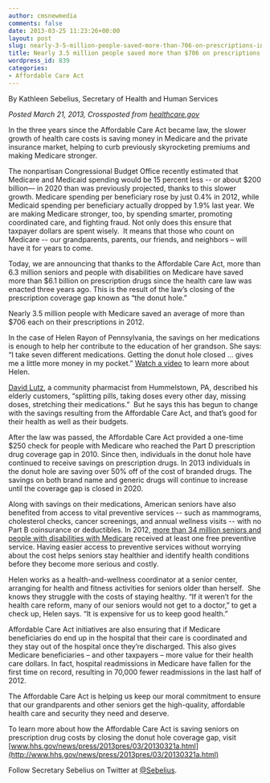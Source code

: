 ```yaml
---
author: cmsnewmedia
comments: false
date: 2013-03-25 11:23:26+00:00
layout: post
slug: nearly-3-5-million-people-saved-more-than-706-on-prescriptions-in-2012
title: Nearly 3.5 million people saved more than $706 on prescriptions in 2012
wordpress_id: 839
categories:
- Affordable Care Act
---
```


By Kathleen Sebelius, Secretary of Health and Human Services


_Posted March 21, 2013, Crossposted from [healthcare.gov](http://healthcare.gov/blog)_


In the three years since the Affordable Care Act became law, the slower growth of health care costs is saving money in Medicare and the private insurance market, helping to curb previously skyrocketing premiums and making Medicare stronger.

The nonpartisan Congressional Budget Office recently estimated that Medicare and Medicaid spending would be 15 percent less -- or about $200 billion— in 2020 than was previously projected, thanks to this slower growth. Medicare spending per beneficiary rose by just 0.4% in 2012, while Medicaid spending per beneficiary actually dropped by 1.9% last year. We are making Medicare stronger, too, by spending smarter, promoting coordinated care, and fighting fraud. Not only does this ensure that taxpayer dollars are spent wisely.  It means that those who count on Medicare -- our grandparents, parents, our friends, and neighbors – will have it for years to come.

Today, we are announcing that thanks to the Affordable Care Act, more than 6.3 million seniors and people with disabilities on Medicare have saved more than $6.1 billion on prescription drugs since the health care law was enacted three years ago. This is the result of the law’s closing of the prescription coverage gap known as “the donut hole.”

Nearly 3.5 million people with Medicare saved an average of more than $706 each on their prescriptions in 2012.

In the case of Helen Rayon of Pennsylvania, the savings on her medications is enough to help her contribute to the education of her grandson. She says: “I take seven different medications. Getting the donut hole closed … gives me a little more money in my pocket.” [Watch a video](http://www.youtube-nocookie.com/embed/A289CvcPdDc) to learn more about Helen.

[David Lutz](http://www.healthcare.gov/blog/2012/03/mycare_david.html), a community pharmacist from Hummelstown, PA, described his elderly customers, “splitting pills, taking doses every other day, missing doses, stretching their medications.”  But he says this has begun to change with the savings resulting from the Affordable Care Act, and that’s good for their health as well as their budgets.

After the law was passed, the Affordable Care Act provided a one-time $250 check for people with Medicare who reached the Part D prescription drug coverage gap in 2010. Since then, individuals in the donut hole have continued to receive savings on prescription drugs. In 2013 individuals in the donut hole are saving over 50% off of the cost of branded drugs. The savings on both brand name and generic drugs will continue to increase until the coverage gap is closed in 2020.

Along with savings on their medications, American seniors have also benefited from access to vital preventive services -- such as mammograms, cholesterol checks, cancer screenings, and annual wellness visits -- with no Part B coinsurance or deductibles. In 2012, [more than 34 million seniors and people with disabilities with Medicare](http://www.healthcare.gov/blog/2013/02/aca-saves-seniors-billions.html) received at least one free preventive service. Having easier access to preventive services without worrying about the cost helps seniors stay healthier and identify health conditions before they become more serious and costly.

Helen works as a health-and-wellness coordinator at a senior center, arranging for health and fitness activities for seniors older than herself.  She knows they struggle with the costs of staying healthy. “If it weren’t for the health care reform, many of our seniors would not get to a doctor,” to get a check up, Helen says. “It is expensive for us to keep good health.”

Affordable Care Act initiatives are also ensuring that if Medicare beneficiaries do end up in the hospital that their care is coordinated and they stay out of the hospital once they’re discharged. This also gives Medicare beneficiaries – and other taxpayers – more value for their health care dollars. In fact, hospital readmissions in Medicare have fallen for the first time on record, resulting in 70,000 fewer readmissions in the last half of 2012.

The Affordable Care Act is helping us keep our moral commitment to ensure that our grandparents and other seniors get the high-quality, affordable health care and security they need and deserve.

To learn more about how the Affordable Care Act is saving seniors on prescription drug costs by closing the donut hole coverage gap, visit [www.hhs.gov/news/press/2013pres/03/20130321a.html](http://www.hhs.gov/news/press/2013pres/03/20130321a.html)

Follow Secretary Sebelius on Twitter at [@Sebelius](https://twitter.com/Sebelius).
